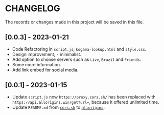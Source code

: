 # CHANGELOG

The records or changes made in this project will be saved in this file.

## [0.0.3] - 2023-01-21

* Code Refactoring in `script.js`, `kogama-lookup.html` and `style.css`.
* Design improvement, - minimalist.
* Add option to choose servers such as `Live`, `Brazil` and `Friends`.
* Some more information.
* Add link embed for social media.

## [0.0.1] - 2023-01-15

* Update `script.js` now `https://proxy.cors.sh/` has been replaced with `https://api.allorigins.win/get?url=`, because it offered unlimited time.
* Update `README.md` from [`cors.sh`](https://github.com/gridaco/cors.sh) to [`allorigins`](https://github.com/gnuns/allorigins).
